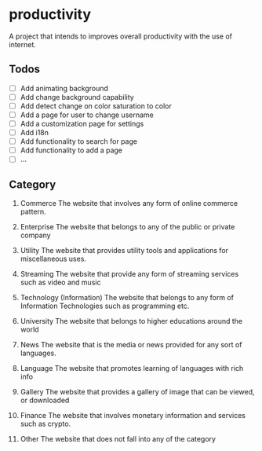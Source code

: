 # productivity

A project that intends to improves overall productivity with the use of internet.

## Todos

- [ ] Add animating background
- [ ] Add change background capability
- [ ] Add detect change on color saturation to color
- [ ] Add a page for user to change username
- [ ] Add a customization page for settings
- [ ] Add i18n
- [ ] Add functionality to search for page
- [ ] Add functionality to add a page
- [ ] ...

## Category

1. Commerce
   The website that involves any form of online commerce pattern.

2. Enterprise
   The website that belongs to any of the public or private company

3. Utility
   The website that provides utility tools and applications for miscellaneous uses.

4. Streaming
   The website that provide any form of streaming services such as video and music

5. Technology (Information)
   The website that belongs to any form of Information Technologies such as programming etc.

6. University
   The website that belongs to higher educations around the world

7. News
   The website that is the media or news provided for any sort of languages.

8. Language
   The website that promotes learning of languages with rich info

9. Gallery
   The website that provides a gallery of image that can be viewed, or downloaded

10. Finance
    The website that involves monetary information and services such as crypto.

11. Other
    The website that does not fall into any of the category
